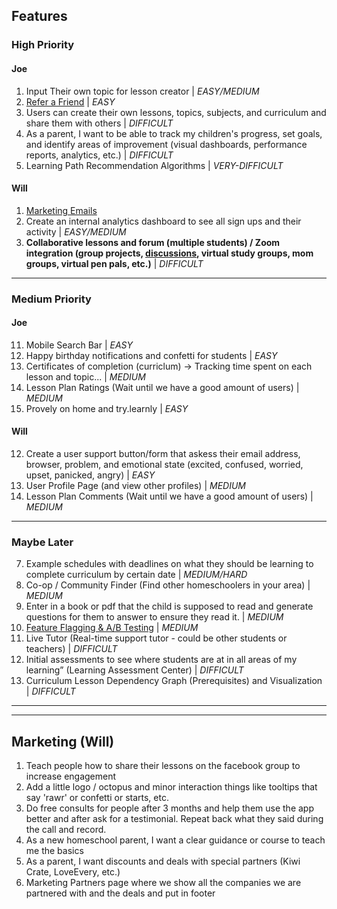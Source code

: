 ## Features

### High Priority

#### Joe

1. Input Their own topic for lesson creator | _EASY/MEDIUM_
2. [Refer a Friend](<src/app/@dashboard/(pages)/account/AccountSubscriptionTab.tsx>) | _EASY_
3. Users can create their own lessons, topics, subjects, and curriculum and share them with others | _DIFFICULT_
4. As a parent, I want to be able to track my children's progress, set goals, and identify areas of improvement (visual dashboards, performance reports, analytics, etc.) | _DIFFICULT_
5. Learning Path Recommendation Algorithms | _VERY-DIFFICULT_

#### Will

1. [Marketing Emails](https://vscode.dev/github/WilderDev/learnly-primary-app/blob/staging/TODO.md#L15)
2. Create an internal analytics dashboard to see all sign ups and their activity | _EASY/MEDIUM_
3. **Collaborative lessons and forum (multiple students) / Zoom integration (group projects, [discussions](https://cruip.com/demos/community/), virtual study groups, mom groups, virtual pen pals, etc.)** | _DIFFICULT_

---

### Medium Priority

#### Joe

11. Mobile Search Bar | _EASY_
12. Happy birthday notifications and confetti for students | _EASY_
13. Certificates of completion (curriclum) -> Tracking time spent on each lesson and topic... | _MEDIUM_
14. Lesson Plan Ratings (Wait until we have a good amount of users) | _MEDIUM_
15. Provely on home and try.learnly | _EASY_

#### Will

12. Create a user support button/form that askess their email address, browser, problem, and emotional state (excited, confused, worried, upset, panicked, angry) | _EASY_
13. User Profile Page (and view other profiles) | _MEDIUM_
14. Lesson Plan Comments (Wait until we have a good amount of users) | _MEDIUM_

---

### Maybe Later

7. Example schedules with deadlines on what they should be learning to complete curriculum by certain date | _MEDIUM/HARD_
1. Co-op / Community Finder (Find other homeschoolers in your area) | _MEDIUM_
1. Enter in a book or pdf that the child is supposed to read and generate questions for them to answer to ensure they read it. | _MEDIUM_
1. [Feature Flagging & A/B Testing](https://app.growthbook.io/getstarted) | _MEDIUM_
1. Live Tutor (Real-time support tutor - could be other students or teachers) | _DIFFICULT_
1. Initial assessments to see where students are at in all areas of my learning” (Learning Assessment Center) | _DIFFICULT_
1. Curriculum Lesson Dependency Graph (Prerequisites) and Visualization | _DIFFICULT_

---

---

## Marketing (Will)

1. Teach people how to share their lessons on the facebook group to increase engagement
2. Add a little logo / octopus and minor interaction things like tooltips that say 'rawr' or confetti or starts, etc.
3. Do free consults for people after 3 months and help them use the app better and after ask for a testimonial. Repeat back what they said during the call and record.
4. As a new homeschool parent, I want a clear guidance or course to teach me the basics
5. As a parent, I want discounts and deals with special partners (Kiwi Crate, LoveEvery, etc.)
6. Marketing Partners page where we show all the companies we are partnered with and the deals and put in footer
